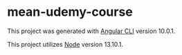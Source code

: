 # mean-udemy-course

This project was generated with [Angular CLI](https://github.com/angular/angular-cli) version 10.0.1.

This project utilizes [Node](https://github.com/nodejs/node) version 13.10.1.
